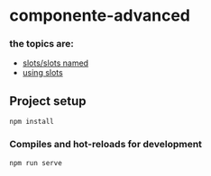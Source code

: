 # componente-advanced

### the topics are:

* [slots/slots named](https://github.com/robsonoduarte/learn-vue/blob/9698f6d9cae919c56aa8bbf1395e376fcc814bd7/vuejs-2-curse/component-advanced/src/components/Citacao.vue#L3-L5)
* [using slots](https://github.com/robsonoduarte/learn-vue/blob/9698f6d9cae919c56aa8bbf1395e376fcc814bd7/vuejs-2-curse/component-advanced/src/components/Citacoes.vue#L8-L10)



## Project setup
```
npm install
```

### Compiles and hot-reloads for development
```
npm run serve
```

